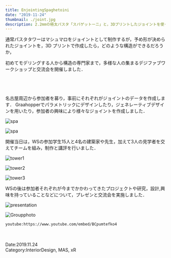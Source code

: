 ```yaml
---
title: EnjointingSpaghetoini
date: "2019-11-24"
thumbnail: ./joint.jpg
description: 2.2mmの極太パスタ「スパゲットーニ」と，3Dプリントしたジョイントを使ってタワーを作るワークショップ
---
```


通常パスタタワーはマシュマロをジョイントとして制作するが，予め形が決められたジョイントを，3D プリントで作成したら，どのような構造ができるだろうか，

初めてモデリングする人から構造の専門家まで，多様な人の集まるデジファブワークショップと交流会を開催しました．
<br>　</br><br>　</br>

名古屋周辺から参加者を募り，事前にそれぞれがジョイントのデータを作成します．
Graahopperでパラメトリックにデザインしたり，ジェネレーティブデザインを用いたり，参加者の興味により様々なジョイントを作成しました．

<div class="kg-card kg-image-card kg-width-mini">

![spa](./jointlist.png)

</div>

<div class="kg-card kg-image-card kg-width-mini">

![spa](./spagetoini.jpg)

</div>

開催当日は，WSの参加学生15人と4名の建築家や先生，加えて3人の見学者を交えてチームを組み，制作と講評を行いました．

<div class="kg-card kg-image-card kg-width-large">

![tower1](./tower1.jpg)

</div>
<div class="kg-card kg-image-card kg-width-large">

![tower2](./tower2.jpg)

</div>
<div class="kg-card kg-image-card kg-width-large">

![tower3](./tower3.jpg)

</div>

WSの後は参加者それぞれが今までかかわってきたプロジェクトや研究，設計,興味を持っていることなどについて，プレゼンと交流会を実施しました．

<div class="kg-card kg-image-card kg-width-large">

![presentation](./presentation.jpg)

</div>

<div class="kg-card kg-image-card kg-width-large">

![Groupphoto](./people.jpg)

</div>

`youtube:https://www.youtube.com/embed/BCpumtefko4`

<p>　</p>

Date:2019.11.24  
Category:InteriorDesign, MAS, xR
